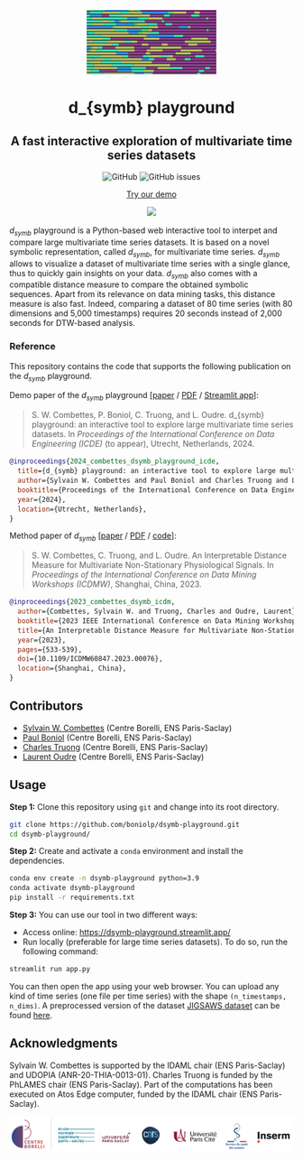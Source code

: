 <p align="center">
<img width="230" src="./figures/Symbol_logo.png"/>
</p>

<h1 align="center">d_{symb} playground</h1>
<h2 align="center">A fast interactive exploration of multivariate time series datasets</h2>

<div align="center">
<p>
<img alt="GitHub" src="https://img.shields.io/github/license/boniolp/dsymb-playground"> <img alt="GitHub issues" src="https://img.shields.io/github/issues/boniolp/dsymb-playground">
</p>
</div>

<p align="center"><a href="https://dsymb-playground.streamlit.app/">Try our demo</a></p>
<p align="center">
<img width="500" src="./figures/demo_capture.gif"/>
</p>

$d_{symb}$ playground is a Python-based web interactive tool to interpet and
compare large multivariate time series datasets.
It is based on a novel symbolic representation, called $d_{symb}$, for
multivariate time series.
$d_{symb}$ allows to visualize a dataset of multivariate time series with
a single glance, thus to quickly gain insights on your data.
$d_{symb}$ also comes with a compatible distance measure to compare the
obtained symbolic sequences.
Apart from its relevance on data mining tasks, this distance measure is also
fast.
Indeed, comparing a dataset of 80 time series (with 80 dimensions
and 5,000 timestamps) requires 20 seconds instead of 2,000 seconds for DTW-based
analysis.

### Reference

This repository contains the code that supports the following publication on the $d_{symb}$ playground.

Demo paper of the $d_{symb}$ playground [[paper](https://icde2024.github.io/demos.html) / [PDF](http://www.laurentoudre.fr/publis/dsymb_demo.pdf) / [Streamlit app](https://dsymb-playground.streamlit.app/)]:
> S. W. Combettes, P. Boniol, C. Truong, and L. Oudre. d_{symb} playground: an interactive tool to explore large multivariate time series datasets. In _Proceedings of the International Conference on Data Engineering (ICDE)_ (to appear), Utrecht, Netherlands, 2024.

```bibtex
@inproceedings{2024_combettes_dsymb_playground_icde,
  title={d_{symb} playground: an interactive tool to explore large multivariate time series datasets},
  author={Sylvain W. Combettes and Paul Boniol and Charles Truong and Laurent Oudre},
  booktitle={Proceedings of the International Conference on Data Engineering (ICDE) (to appear)},
  year={2024},
  location={Utrecht, Netherlands},
}
```

Method paper of $d_{symb}$ [[paper](https://ieeexplore.ieee.org/abstract/document/10411636) / [PDF](http://www.laurentoudre.fr/publis/ICDM2023.pdf) / [code](https://github.com/sylvaincom/d-symb)]:
> S. W. Combettes, C. Truong, and L. Oudre. An Interpretable Distance Measure for Multivariate Non-Stationary Physiological Signals. In _Proceedings of the International Conference on Data Mining Workshops (ICDMW)_, Shanghai, China, 2023.

```bibtex
@inproceedings{2023_combettes_dsymb_icdm,
  author={Combettes, Sylvain W. and Truong, Charles and Oudre, Laurent},
  booktitle={2023 IEEE International Conference on Data Mining Workshops (ICDMW)}, 
  title={An Interpretable Distance Measure for Multivariate Non-Stationary Physiological Signals}, 
  year={2023},
  pages={533-539},
  doi={10.1109/ICDMW60847.2023.00076},
  location={Shanghai, China},
}
```

## Contributors

* [Sylvain W. Combettes](https://sylvaincom.github.io/) (Centre Borelli, ENS Paris-Saclay)
* [Paul Boniol](https://boniolp.github.io/) (Centre Borelli, ENS Paris-Saclay)
* [Charles Truong](https://charles.doffy.net/) (Centre Borelli, ENS Paris-Saclay)
* [Laurent Oudre](http://www.laurentoudre.fr/) (Centre Borelli, ENS Paris-Saclay)

## Usage

**Step 1:** Clone this repository using `git` and change into its root directory.

```bash
git clone https://github.com/boniolp/dsymb-playground.git
cd dsymb-playground/
```

**Step 2:** Create and activate a `conda` environment and install the dependencies.

```bash
conda env create -n dsymb-playground python=3.9
conda activate dsymb-playground
pip install -r requirements.txt
```

**Step 3:** You can use our tool in two different ways: 

- Access online: https://dsymb-playground.streamlit.app/
- Run locally (preferable for large time series datasets). To do so, run the following command:

```bash
streamlit run app.py
```

You can then open the app using your web browser. You can upload any kind of time series (one file per time series) with the shape `(n_timestamps, n_dims)`.
A preprocessed version of the dataset [JIGSAWS dataset](https://cirl.lcsr.jhu.edu/research/hmm/datasets/jigsaws_release/) can be found [here](https://kiwi.cmla.ens-cachan.fr/index.php/s/ctEdTsz6sxPBxxX).

## Acknowledgments

Sylvain W. Combettes is supported by the IDAML chair (ENS Paris-Saclay) and UDOPIA (ANR-20-THIA-0013-01).
Charles Truong is funded by the PhLAMES chair (ENS Paris-Saclay).
Part of the computations has been executed on Atos Edge computer, funded by the IDAML chair (ENS Paris-Saclay).

<p align="center">
<img width="700" src="./figures/cebo_logos.png"/>
</p>
